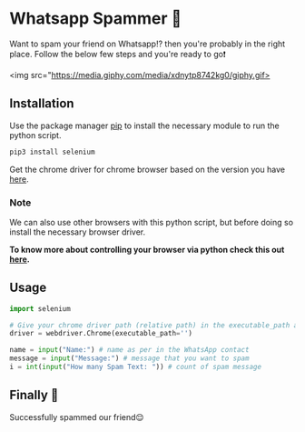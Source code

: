 # Whatsapp Spammer 🔫

Want to spam your friend on Whatsapp!? then you're probably in the right place. Follow the below few steps and you're ready to go❗️

<img src="https://media.giphy.com/media/xdnytp8742kg0/giphy.gif>

## Installation

Use the package manager [pip](https://pip.pypa.io/en/stable/) to install the necessary module to run the python script.

```bash
pip3 install selenium
```
Get the chrome driver for chrome browser based on the version you have [here](https://chromedriver.chromium.org).


### Note
We can also use other browsers with this python script, but before doing so install the necessary browser driver.

**To know more about controlling your browser via python check this out [here](https://automatetheboringstuff.com/2e/chapter12/).**

## Usage

```python
import selenium

# Give your chrome driver path (relative path) in the executable_path argument
driver = webdriver.Chrome(executable_path='')

name = input("Name:") # name as per in the WhatsApp contact
message = input("Message:") # message that you want to spam
i = int(input("How many Spam Text: ")) # count of spam message
```

## Finally 🎉

Successfully spammed our friend😌

